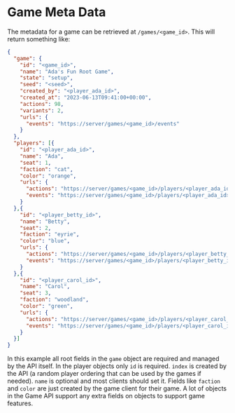 # Game Meta Data

The metadata for a game can be retrieved at `/games/<game_id>`. This will return
something like:

``` json
{
  "game": {
    "id": "<game_id>",
    "name": "Ada's Fun Root Game",
    "state": "setup",
    "seed": "<seed>",
    "created_by": "<player_ada_id>",
    "created_at": "2023-06-13T09:41:00+00:00",
    "actions": 98,
    "variants": 2,
    "urls": {
      "events": "https://server/games/<game_id>/events"
    }
  },
  "players": [{
    "id": "<player_ada_id>",
    "name": "Ada",
    "seat": 1,
    "faction": "cat",
    "color": "orange",
    "urls": {
      "actions": "https://server/games/<game_id>/players/<player_ada_id>",
      "events": "https://server/games/<game_id>/players/<player_ada_id>/events"
    }
  },{
    "id": "<player_betty_id>",
    "name": "Betty",
    "seat": 2,
    "faction": "eyrie",
    "color": "blue",
    "urls": {
      "actions": "https://server/games/<game_id>/players/<player_betty_id>",
      "events": "https://server/games/<game_id>/players/<player_betty_id>/events"
    }
  },{
    "id": "<player_carol_id>",
    "name": "Carol",
    "seat": 3,
    "faction": "woodland",
    "color": "green",
    "urls": {
      "actions": "https://server/games/<game_id>/players/<player_carol_id>",
      "events": "https://server/games/<game_id>/players/<player_carol_id>/events"
    }
  }]
}
```

In this example all root fields in the `game` object are required and managed by
the API itself. In the player objects only `id` is required. `index` is created
by the API (a random player ordering that can be used by the games if
needed). `name` is optional and most clients should set it. Fields like
`faction` and `color` are just created by the game client for their game. A lot
of objects in the Game API support any extra fields on objects to support game
features.
